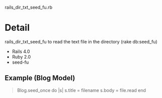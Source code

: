 rails_dir_txt_seed_fu.rb

# Detail

rails_dir_txt_seed_fu to read the text file in the directory (rake db:seed_fu)

* Rails 4.0
* Ruby 2.0
* seed-fu

## Example (Blog Model)


> Blog.seed_once do |s|
>  s.title = filename
>  s.body = file.read
> end
